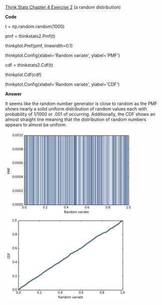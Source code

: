 [Think Stats Chapter 4 Exercise 2](http://greenteapress.com/thinkstats2/html/thinkstats2005.html#toc41) (a random distribution)

>>
**Code**

t = np.random.random(1000)

pmf = thinkstats2.Pmf(t)

thinkplot.Pmf(pmf, linewidth=0.1)

thinkplot.Config(xlabel='Random variate', ylabel='PMF')

cdf = thinkstats2.Cdf(t)

thinkplot.Cdf(cdf)

thinkplot.Config(xlabel='Random variate', ylabel='CDF')



**Answer**

It seems like the random number generator is close to random as the PMF shows nearly a solid uniform distribution of random values each with probability of 1/1000 or .001 of occurring. Additionally, the CDF shows an almost straight line meaning that the distribution of random numbers appears to almost be uniform.


![Screenshot](4-2a.png)
![Screenshot](4-2b.png)
